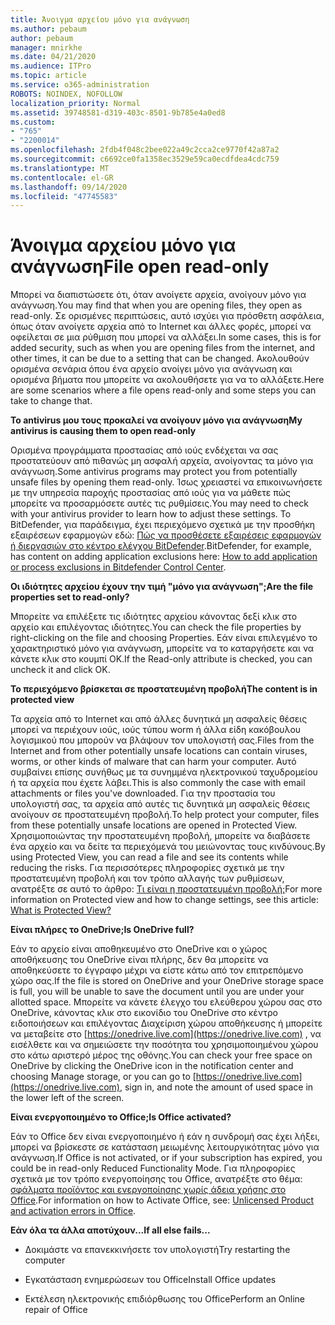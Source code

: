 ```yaml
---
title: Άνοιγμα αρχείου μόνο για ανάγνωση
ms.author: pebaum
author: pebaum
manager: mnirkhe
ms.date: 04/21/2020
ms.audience: ITPro
ms.topic: article
ms.service: o365-administration
ROBOTS: NOINDEX, NOFOLLOW
localization_priority: Normal
ms.assetid: 39748581-d319-403c-8501-9b785e4a0ed8
ms.custom:
- "765"
- "2200014"
ms.openlocfilehash: 2fdb4f048c2bee022a49c2cca2ce9770f42a87a2
ms.sourcegitcommit: c6692ce0fa1358ec3529e59ca0ecdfdea4cdc759
ms.translationtype: MT
ms.contentlocale: el-GR
ms.lasthandoff: 09/14/2020
ms.locfileid: "47745583"
---
```

# <a name="file-open-read-only"></a><span data-ttu-id="3e933-102">Άνοιγμα αρχείου μόνο για ανάγνωση</span><span class="sxs-lookup"><span data-stu-id="3e933-102">File open read-only</span></span>

<span data-ttu-id="3e933-103">Μπορεί να διαπιστώσετε ότι, όταν ανοίγετε αρχεία, ανοίγουν μόνο για ανάγνωση.</span><span class="sxs-lookup"><span data-stu-id="3e933-103">You may find that when you are opening files, they open as read-only.</span></span> <span data-ttu-id="3e933-104">Σε ορισμένες περιπτώσεις, αυτό ισχύει για πρόσθετη ασφάλεια, όπως όταν ανοίγετε αρχεία από το Internet και άλλες φορές, μπορεί να οφείλεται σε μια ρύθμιση που μπορεί να αλλάξει.</span><span class="sxs-lookup"><span data-stu-id="3e933-104">In some cases, this is for added security, such as when you are opening files from the internet, and other times, it can be due to a setting that can be changed.</span></span> <span data-ttu-id="3e933-105">Ακολουθούν ορισμένα σενάρια όπου ένα αρχείο ανοίγει μόνο για ανάγνωση και ορισμένα βήματα που μπορείτε να ακολουθήσετε για να το αλλάξετε.</span><span class="sxs-lookup"><span data-stu-id="3e933-105">Here are some scenarios where a file opens read-only and some steps you can take to change that.</span></span>
  
 <span data-ttu-id="3e933-106">**Το antivirus μου τους προκαλεί να ανοίγουν μόνο για ανάγνωση**</span><span class="sxs-lookup"><span data-stu-id="3e933-106">**My antivirus is causing them to open read-only**</span></span>
  
<span data-ttu-id="3e933-107">Ορισμένα προγράμματα προστασίας από ιούς ενδέχεται να σας προστατεύουν από πιθανώς μη ασφαλή αρχεία, ανοίγοντας τα μόνο για ανάγνωση.</span><span class="sxs-lookup"><span data-stu-id="3e933-107">Some antivirus programs may protect you from potentially unsafe files by opening them read-only.</span></span> <span data-ttu-id="3e933-108">Ίσως χρειαστεί να επικοινωνήσετε με την υπηρεσία παροχής προστασίας από ιούς για να μάθετε πώς μπορείτε να προσαρμόσετε αυτές τις ρυθμίσεις.</span><span class="sxs-lookup"><span data-stu-id="3e933-108">You may need to check with your antivirus provider to learn how to adjust these settings.</span></span> <span data-ttu-id="3e933-109">Το BitDefender, για παράδειγμα, έχει περιεχόμενο σχετικά με την προσθήκη εξαιρέσεων εφαρμογών εδώ: [Πώς να προσθέσετε εξαιρέσεις εφαρμογών ή διεργασιών στο κέντρο ελέγχου BitDefender](https://aka.ms/AA6098i).</span><span class="sxs-lookup"><span data-stu-id="3e933-109">BitDefender, for example, has content on adding application exclusions here: [How to add application or process exclusions in Bitdefender Control Center](https://aka.ms/AA6098i).</span></span>
  
 <span data-ttu-id="3e933-110">**Οι ιδιότητες αρχείου έχουν την τιμή "μόνο για ανάγνωση";**</span><span class="sxs-lookup"><span data-stu-id="3e933-110">**Are the file properties set to read-only?**</span></span>
  
<span data-ttu-id="3e933-111">Μπορείτε να επιλέξετε τις ιδιότητες αρχείου κάνοντας δεξί κλικ στο αρχείο και επιλέγοντας ιδιότητες.</span><span class="sxs-lookup"><span data-stu-id="3e933-111">You can check the file properties by right-clicking on the file and choosing Properties.</span></span> <span data-ttu-id="3e933-112">Εάν είναι επιλεγμένο το χαρακτηριστικό μόνο για ανάγνωση, μπορείτε να το καταργήσετε και να κάνετε κλικ στο κουμπί OK.</span><span class="sxs-lookup"><span data-stu-id="3e933-112">If the Read-only attribute is checked, you can uncheck it and click OK.</span></span>
  
 <span data-ttu-id="3e933-113">**Το περιεχόμενο βρίσκεται σε προστατευμένη προβολή**</span><span class="sxs-lookup"><span data-stu-id="3e933-113">**The content is in protected view**</span></span>
  
<span data-ttu-id="3e933-114">Τα αρχεία από το Internet και από άλλες δυνητικά μη ασφαλείς θέσεις μπορεί να περιέχουν ιούς, ιούς τύπου worm ή άλλα είδη κακόβουλου λογισμικού που μπορούν να βλάψουν τον υπολογιστή σας.</span><span class="sxs-lookup"><span data-stu-id="3e933-114">Files from the Internet and from other potentially unsafe locations can contain viruses, worms, or other kinds of malware that can harm your computer.</span></span> <span data-ttu-id="3e933-115">Αυτό συμβαίνει επίσης συνήθως με τα συνημμένα ηλεκτρονικού ταχυδρομείου ή τα αρχεία που έχετε λάβει.</span><span class="sxs-lookup"><span data-stu-id="3e933-115">This is also commonly the case with email attachments or files you've downloaded.</span></span> <span data-ttu-id="3e933-116">Για την προστασία του υπολογιστή σας, τα αρχεία από αυτές τις δυνητικά μη ασφαλείς θέσεις ανοίγουν σε προστατευμένη προβολή.</span><span class="sxs-lookup"><span data-stu-id="3e933-116">To help protect your computer, files from these potentially unsafe locations are opened in Protected View.</span></span> <span data-ttu-id="3e933-117">Χρησιμοποιώντας την προστατευμένη προβολή, μπορείτε να διαβάσετε ένα αρχείο και να δείτε τα περιεχόμενά του μειώνοντας τους κινδύνους.</span><span class="sxs-lookup"><span data-stu-id="3e933-117">By using Protected View, you can read a file and see its contents while reducing the risks.</span></span> <span data-ttu-id="3e933-118">Για περισσότερες πληροφορίες σχετικά με την προστατευμένη προβολή και τον τρόπο αλλαγής των ρυθμίσεων, ανατρέξτε σε αυτό το άρθρο: [Τι είναι η προστατευμένη προβολή;](https://support.office.com/article/d6f09ac7-e6b9-4495-8e43-2bbcdbcb6653)</span><span class="sxs-lookup"><span data-stu-id="3e933-118">For more information on Protected view and how to change settings, see this article: [What is Protected View?](https://support.office.com/article/d6f09ac7-e6b9-4495-8e43-2bbcdbcb6653)</span></span>
  
 <span data-ttu-id="3e933-119">**Είναι πλήρες το OneDrive;**</span><span class="sxs-lookup"><span data-stu-id="3e933-119">**Is OneDrive full?**</span></span>
  
<span data-ttu-id="3e933-120">Εάν το αρχείο είναι αποθηκευμένο στο OneDrive και ο χώρος αποθήκευσης του OneDrive είναι πλήρης, δεν θα μπορείτε να αποθηκεύσετε το έγγραφο μέχρι να είστε κάτω από τον επιτρεπόμενο χώρο σας.</span><span class="sxs-lookup"><span data-stu-id="3e933-120">If the file is stored on OneDrive and your OneDrive storage space is full, you will be unable to save the document until you are under your allotted space.</span></span> <span data-ttu-id="3e933-121">Μπορείτε να κάνετε έλεγχο του ελεύθερου χώρου σας στο OneDrive, κάνοντας κλικ στο εικονίδιο του OneDrive στο κέντρο ειδοποιήσεων και επιλέγοντας Διαχείριση χώρου αποθήκευσης ή μπορείτε να μεταβείτε στο [https://onedrive.live.com](https://onedrive.live.com) , να εισέλθετε και να σημειώσετε την ποσότητα του χρησιμοποιημένου χώρου στο κάτω αριστερό μέρος της οθόνης.</span><span class="sxs-lookup"><span data-stu-id="3e933-121">You can check your free space on OneDrive by clicking the OneDrive icon in the notification center and choosing Manage storage, or you can go to [https://onedrive.live.com](https://onedrive.live.com), sign in, and note the amount of used space in the lower left of the screen.</span></span>
  
 <span data-ttu-id="3e933-122">**Είναι ενεργοποιημένο το Office;**</span><span class="sxs-lookup"><span data-stu-id="3e933-122">**Is Office activated?**</span></span>
  
<span data-ttu-id="3e933-123">Εάν το Office δεν είναι ενεργοποιημένο ή εάν η συνδρομή σας έχει λήξει, μπορεί να βρίσκεστε σε κατάσταση μειωμένης λειτουργικότητας μόνο για ανάγνωση.</span><span class="sxs-lookup"><span data-stu-id="3e933-123">If Office is not activated, or if your subscription has expired, you could be in read-only Reduced Functionality Mode.</span></span> <span data-ttu-id="3e933-124">Για πληροφορίες σχετικά με τον τρόπο ενεργοποίησης του Office, ανατρέξτε στο θέμα: [σφάλματα προϊόντος και ενεργοποίησης χωρίς άδεια χρήσης στο Office](https://support.office.com/article/0d23d3c0-c19c-4b2f-9845-5344fedc4380).</span><span class="sxs-lookup"><span data-stu-id="3e933-124">For information on how to Activate Office, see: [Unlicensed Product and activation errors in Office](https://support.office.com/article/0d23d3c0-c19c-4b2f-9845-5344fedc4380).</span></span>
  
 <span data-ttu-id="3e933-125">**Εάν όλα τα άλλα αποτύχουν...**</span><span class="sxs-lookup"><span data-stu-id="3e933-125">**If all else fails...**</span></span>
  
- <span data-ttu-id="3e933-126">Δοκιμάστε να επανεκκινήσετε τον υπολογιστή</span><span class="sxs-lookup"><span data-stu-id="3e933-126">Try restarting the computer</span></span>
    
- <span data-ttu-id="3e933-127">Εγκατάσταση ενημερώσεων του Office</span><span class="sxs-lookup"><span data-stu-id="3e933-127">Install Office updates</span></span>
    
- <span data-ttu-id="3e933-128">Εκτέλεση ηλεκτρονικής επιδιόρθωσης του Office</span><span class="sxs-lookup"><span data-stu-id="3e933-128">Perform an Online repair of Office</span></span>
    

